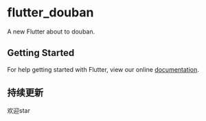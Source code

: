 # flutter_douban

A new Flutter about to douban.

## Getting Started

For help getting started with Flutter, view our online
[documentation](https://flutter.io/).

## 持续更新

欢迎star
